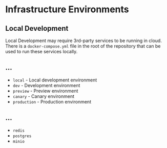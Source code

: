 # Infrastructure Environments

## Local Development

Local Development may require 3rd-party services to be running in cloud. There is a `docker-compose.yml` file in the
root of the repository that can be used to run these services locally.

## ...

- `local` - Local development environment
- `dev` - Development environment
- `preview` - Preview environment
- `canary` - Canary environment
- `production` - Production environment

## ...

- `redis`
- `postgres`
- `minio`